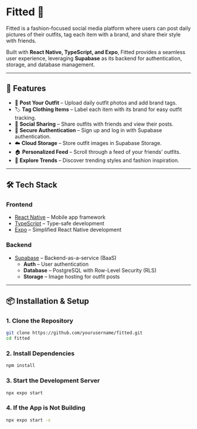 # Fitted 👗  

Fitted is a fashion-focused social media platform where users can post daily pictures of their outfits, tag each item with a brand, and share their style with friends.  

Built with **React Native, TypeScript, and Expo**, Fitted provides a seamless user experience, leveraging **Supabase** as its backend for authentication, storage, and database management.  

---

## 🚀 Features  
- 📸 **Post Your Outfit** – Upload daily outfit photos and add brand tags.  
- 🏷 **Tag Clothing Items** – Label each item with its brand for easy outfit tracking.  
- 👥 **Social Sharing** – Share outfits with friends and view their posts.  
- 🔐 **Secure Authentication** – Sign up and log in with Supabase authentication.  
- ☁️ **Cloud Storage** – Store outfit images in Supabase Storage.  
- 🏠 **Personalized Feed** – Scroll through a feed of your friends’ outfits.  
- 🔎 **Explore Trends** – Discover trending styles and fashion inspiration.  

---

## 🛠 Tech Stack  

### **Frontend**  
- [React Native](https://reactnative.dev/) – Mobile app framework  
- [TypeScript](https://www.typescriptlang.org/) – Type-safe development  
- [Expo](https://expo.dev/) – Simplified React Native development  

### **Backend**  
- [Supabase](https://supabase.com/) – Backend-as-a-service (BaaS)  
  - **Auth** – User authentication  
  - **Database** – PostgreSQL with Row-Level Security (RLS)  
  - **Storage** – Image hosting for outfit posts  

---

## 📦 Installation & Setup  

### **1. Clone the Repository**  
```sh
git clone https://github.com/yourusername/fitted.git
cd fitted
```

### **2. Install Dependencies**
```sh
npm install
```

### **3. Start the Development Server**
```sh
npx expo start
```

### **4. If the App is Not Building**
```sh
npx expo start -c
```
